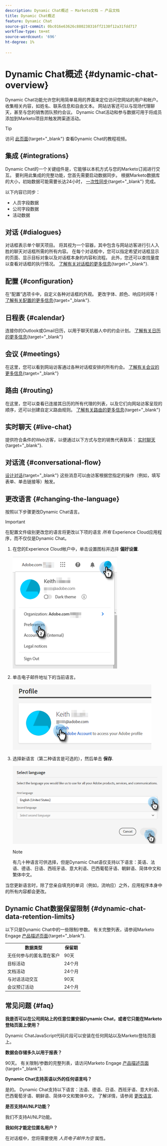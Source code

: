 ```yaml
---
description: Dynamic Chat概述 — Marketo文档 — 产品文档
title: Dynamic Chat概述
feature: Dynamic Chat
source-git-commit: 0bc016e63626c880238316ff2130f12a31fdd717
workflow-type: tm+mt
source-wordcount: '696'
ht-degree: 1%

---
```


# Dynamic Chat概述 {#dynamic-chat-overview}

Dynamic Chat功能允许您利用简单易用的界面来定位访问您网站的用户和帐户。 收集相关内容，如姓名、联系信息和自由文本。 网站访客还可以与现场代理聊天，甚至与您的销售团队预约会议。 Dynamic Chat活动和参与数据可用于将成员添加到Marketo项目并触发跨渠道活动。

>[!TIP]
>
>访问 [此页面](https://experienceleague.adobe.com/docs/marketo-learn/tutorials/dynamic-chat/dynamic-chat-overview.html){target="_blank"} 查看Dynamic Chat的教程视频。

## 集成 {#integrations}

Dynamic Chat的一个关键组件是，它能够以本机方式与您的Marketo订阅进行交互。 要利用此集成的完整功能，您首先需要启动数据同步。 根据Marketo数据库的大小，初始数据可能需要长达24小时， [一次性同步](/help/marketo/product-docs/demand-generation/dynamic-chat/integrations/adobe-marketo-engage.md){target="_blank"} 完成。

以下内容已同步：

* 人员字段数据
* 公司字段数据
* 活动数据

## 对话 {#dialogues}

对话框表示单个聊天项目。 将其视为一个容器，其中包含与网站访客进行引人入胜的聊天对话框所需的所有内容。 在每个对话框中，您可以指定希望对话框显示的页面、显示目标对象以及对话框本身的内容和流程。 此外，您还可以查找量度以查看对话框的执行情况。 [了解有关对话框的更多信息](/help/marketo/product-docs/demand-generation/dynamic-chat/automated-chat/dialogue-overview.md){target="_blank"}.

## 配置 {#configuration}

在“配置”选项卡中，自定义各种对话框的外观。 更改字体、颜色、响应时间等！ [了解有关配置的更多信息](/help/marketo/product-docs/demand-generation/dynamic-chat/setup-and-configuration/configuration.md){target="_blank"}.

## 日程表 {#calendar}

连接你的Outlook或Gmail日历，以用于聊天机器人中的约会计划。 [了解有关日历的更多信息](/help/marketo/product-docs/demand-generation/dynamic-chat/setup-and-configuration/agent-settings.md#connect-calendar){target="_blank"}

## 会议 {#meetings}

在这里，您可以看到网站访客通过各种对话框安排的所有约会。 [了解有关会议的更多信息](/help/marketo/product-docs/demand-generation/dynamic-chat/meeting-list.md){target="_blank"}

## 路由 {#routing}

在这里，您可以查看已连接其日历的所有代理的列表，以及它们向网站访客呈现的顺序，还可以创建自定义路由规则。 [了解有关路由的更多信息](/help/marketo/product-docs/demand-generation/dynamic-chat/setup-and-configuration/routing.md){target="_blank"}

## 实时聊天 {#live-chat}

提供符合条件的Web访客，以便通过以下方式与您的销售代表联系： [实时聊天](/help/marketo/product-docs/demand-generation/dynamic-chat/live-chat/live-chat-overview.md){target="_blank"}.

## 对话流 {#conversational-flow}

[设计对话](/help/marketo/product-docs/demand-generation/dynamic-chat/automated-chat/conversational-flow-overview.md){target="_blank"} 这些消息可以由访客根据您指定的操作（例如，填写表单、单击链接等）触发。

## 更改语言 {#changing-the-language}

按照以下步骤更改Dynamic Chat语言。

>[!IMPORTANT]
>
>在配置文件级别更改您的语言将更改以下项的语言 _所有_ Experience Cloud应用程序，而不仅仅是Dynamic Chat。

1. 在您的Experience Cloud帐户中，单击设置图标并选择 **偏好设置**.

   ![](assets/dynamic-chat-overview-1.png)

1. 单击电子邮件地址下的当前语言。

   ![](assets/dynamic-chat-overview-2.png)

1. 选择新语言（第二种语言是可选的），然后单击 **保存**.

   ![](assets/dynamic-chat-overview-3.png)

   >[!NOTE]
   >
   >有几十种语言可供选择，但是Dynamic Chat语仅支持以下语言：英语、法语、德语、日语、西班牙语、意大利语、巴西葡萄牙语、朝鲜语、简体中文和繁体中文。

当您更新语言时，除了您亲自填充的单词（例如，流响应）之外，应用程序本身中的所有内容都会更改。

## Dynamic Chat数据保留限制 {#dynamic-chat-data-retention-limits}

以下只是Dynamic Chat中的一些限制/参数。 有关完整列表，请参阅Marketo Engage [产品描述页面](https://helpx.adobe.com/legal/product-descriptions/adobe-marketo-engage---product-description.html){target="_blank"}.

<table>
  <th>数据类型</th>
  <th>保留期</th>
 <tr>
  <td>无任何参与的匿名潜在客户</td>
  <td>90天</td>
 </tr>
 <tr>
  <td>目标活动</td>
  <td>24个月</td>
 </tr>
 <tr>
  <td>文档活动</td>
  <td>24个月</td>
 </tr>
 <tr>
  <td>与对话活动交互</td>
  <td>90天</td>
 </tr>
 <tr>
  <td>会议预订活动</td>
  <td>24个月</td>
 </tr>
</table>

## 常见问题 {#faq}

**我是否可以在公司网站上的任意位置安装Dynamic Chat，或者它只能在Marketo登陆页面上使用？**

Dynamic ChatJavaScript代码片段可以安装在任何网站以及Marketo登陆页面上。

**数据会存储多久以用于报表？**

90天。 有关限制/参数的完整列表，请访问Marketo Engage [产品描述页面](https://helpx.adobe.com/legal/product-descriptions/adobe-marketo-engage---product-description.html){target="_blank"}.

**Dynamic Chat支持英语以外的任何语言吗？**

是的。 Dynamic Chat支持以下语言：法语、德语、日语、西班牙语、意大利语、巴西葡萄牙语、朝鲜语、简体中文和繁体中文。 了解详情，请参阅 [更改语言](#changing-the-language).

**是否支持AI/NLP功能？**

我们不支持AI/NLP功能。

**我如何才能定位匿名用户？**

在对话框中，您将需要使用 _人员电子邮件为空_ 属性。

